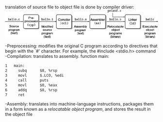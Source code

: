 
translation of source file to object file is done by compiler driver:
![](a.png)

-Preprocessing: modifies the original C program according to directives that begin with the `#' character. For example, the #include <stdio.h> command
-Compilation: translates to assembly. function main:

    1   main:   
    2     subq      $8, %rsp
    3     movl      $.LCO, %edi
    4     call      puts
    5     movl      $0, %eax
    6     addq      $8, %rsp
    7     ret   

-Assembly: translates into machine-language instructions, packages them in a form known as a *relocatable object program*, and stores the result in the object file
